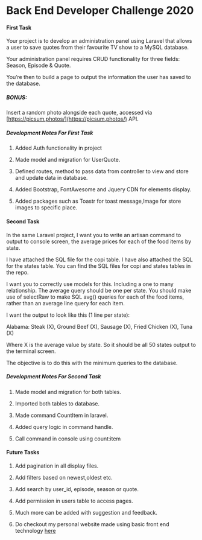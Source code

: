 # Back End Developer Challenge 2020 #

#### First Task
Your project is to develop an administration panel using Laravel that allows a user to save quotes from their favourite TV show to a MySQL database.

Your administration panel requires CRUD functionality for three fields: Season, Episode & Quote.

You’re then to build a page to output the information the user has saved to the database.

##### BONUS:
Insert a random photo alongside each quote, accessed via [https://picsum.photos/](https://picsum.photos/) API.

##### Development Notes For First Task
1. Added Auth functionality in project

2. Made model and migration for UserQuote.

3. Defined routes, method to pass data from controller to view and store and update data in database.

4. Added Bootstrap, FontAwesome and Jquery CDN for elements display. 

5. Added packages such as Toastr for toast message,Image for store images to specific place.


#### Second Task
In the same Laravel project, I want you to write an artisan command to output to console screen, the average prices for each of the food items by state.

I have attached the SQL file for the copi table. I have also attached the SQL for the states table.
You can find the SQL files for copi and states tables in the repo.

I want you to correctly use models for this. Including a one to many relationship. The average query should be one per state. You should make use of selectRaw to make SQL avg() queries for each of the food items, rather than an average line query for each item.

I want the output to look like this (1 line per state):

Alabama: Steak (X), Ground Beef (X), Sausage (X), Fried Chicken (X), Tuna (X)

Where X is the average value by state. So it should be all 50 states output to the terminal screen.

The objective is to do this with the minimum queries to the database.

##### Development Notes For Second Task

1. Made model and migration for both tables.

2. Imported both tables to database.

3. Made command CountItem in laravel.

4. Added query logic in command handle.

5. Call command in console using count:item

#### Future Tasks

1. Add pagination in all display files.

2. Add filters based on newest,oldest etc.

3. Add search by user_id, episode, season or quote.

4. Add permission in users table to access pages.

5. Much more can be added with suggestion and feedback.

6. Do checkout my personal website made using basic front end technology [here](https://madhavi007.github.io/MadhaviJariwala/)
